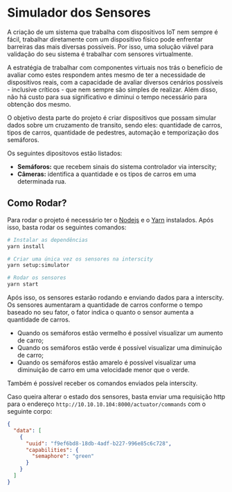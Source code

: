 # Simulador dos Sensores

A criação de um sistema que trabalha com dispositivos IoT nem sempre é fácil, trabalhar diretamente com um dispositivo físico pode enfrentar barreiras das mais diversas possíveis. Por isso, uma solução viável para validação do seu sistema é trabalhar com sensores virtualmente.

A estratégia de trabalhar com componentes virtuais nos trás o benefício de avaliar como estes respondem antes mesmo de ter a necessidade de dispositivos reais, com a capacidade de avaliar diversos cenários possíveis - inclusive críticos - que nem sempre são simples de realizar. Além disso, não há custo para sua significativo e diminui o tempo necessário para obtenção dos mesmo.

O objetivo desta parte do projeto é criar dispositivos que possam simular dados sobre um cruzamento de transito, sendo eles: quantidade de carros, tipos de carros, quantidade de pedestres, automação e temporização dos semáforos.

Os seguintes dipositovos estão listados:

- **Semáforos:** que recebem sinais do sistema controlador via interscity;
- **Câmeras:** identifica a quantidade e os tipos de carros em uma determinada rua.

## Como Rodar?
<!-- Yarn e Nodejs -->
Para rodar o projeto é necessário ter o [Nodejs](https://nodejs.org/en/) e o [Yarn](https://yarnpkg.com/) instalados. Após isso, basta rodar os seguintes comandos:

```bash
# Instalar as dependências
yarn install
````

```bash
# Criar uma única vez os sensores na interscity
yarn setup:simulator
````

```bash
# Rodar os sensores
yarn start
```

Após isso, os sensores estarão rodando e enviando dados para a interscity. Os sensores aumentaram a quantidade de carros conforme o tempo baseado no seu fator, o fator indica o quanto o sensor aumenta a quantidade de carros.


- Quando os semáforos estão vermelho é possível visualizar um aumento de carro;
- Quando os semáforos estão verde é possível visualizar uma diminuição de carro;
- Quando os semáforos estão amarelo é possível visualizar uma diminuição de carro em uma velocidade menor que o verde.


Também é possível receber os comandos enviados pela interscity. 

Caso queira alterar o estado dos sensores, basta enviar uma requisição http para o endereço `http://10.10.10.104:8000/actuator/commands` com o seguinte corpo:

```json
{
  "data": [
    {
      "uuid": "f9ef6bd8-18db-4adf-b227-996e85c6c728",
      "capabilities": {
        "semaphore": "green"
      }
    }
  ]
}
```

